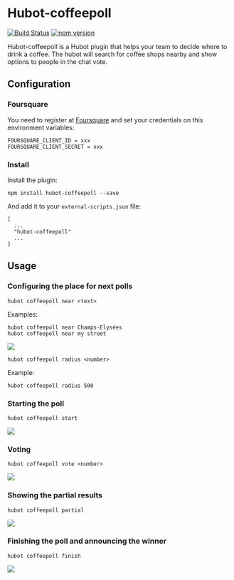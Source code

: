 # Hubot-coffeepoll
[![Build Status](https://travis-ci.org/wallacyyy/hubot-coffeepoll.svg)](https://travis-ci.org/wallacyyy/hubot-coffeepoll) [![npm version](https://badge.fury.io/js/hubot-coffeepoll.svg)](http://badge.fury.io/js/hubot-coffeepoll) 

Hubot-coffeepoll is a Hubot plugin that helps your team to decide where to drink a coffee.
The hubot will search for coffee shops nearby and show options to people in the chat vote.

## Configuration

### Foursquare

You need to register at [Foursquare](https://developer.foursquare.com/) and set your credentials on this environment variables:

```
FOURSQUARE_CLIENT_ID = xxx
FOURSQUARE_CLIENT_SECRET = xxx
```

### Install

Install the plugin:

```
npm install hubot-coffeepoll --save
```

And add it to your ```external-scripts.json``` file:

```
[
  ...
  "hubot-coffeepoll"
  ...
]
```

## Usage 

### Configuring the place for next polls
```
hubot coffeepoll near <text>
```
Examples:
```
hubot coffeepoll near Champs-Elysées
hubot coffeepoll near my street
```
![](http://ditrospecta.com/images/2015-10-03-hubot-plugin/plugin-near-gif.gif)
```
hubot coffeepoll radius <number>
```
Example:
```
hubot coffeepoll radius 500
```
### Starting the poll
```
hubot coffeepoll start 
```
![](http://ditrospecta.com/images/2015-10-03-hubot-plugin/plugin-start-gif.gif)
### Voting
```
hubot coffeepoll vote <number>
```
![](http://ditrospecta.com/images/2015-10-03-hubot-plugin/plugin-vote-gif.gif)
### Showing the partial results
```
hubot coffeepoll partial
```
![](http://ditrospecta.com/images/2015-10-03-hubot-plugin/plugin-partial-gif.gif)
### Finishing the poll and announcing the winner
```
hubot coffeepoll finish
```
![](http://ditrospecta.com/images/2015-10-03-hubot-plugin/plugin-finish-gif.gif)
